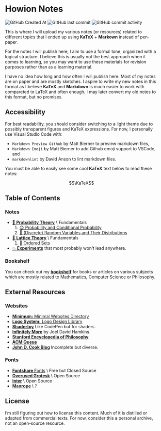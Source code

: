 # Howion Notes

![GitHub Created At](https://img.shields.io/github/created-at/howion/notes)
![GitHub last commit](https://img.shields.io/github/last-commit/howion/notes)
![GitHub commit activity](https://img.shields.io/github/commit-activity/w/howion/notes)

This is where I will upload my various notes (or resources) related to different topics that I ended up using **KaTeX** + **Markown** instead of pen-paper.

For the notes I will publish here, I aim to use a formal tone, organized with a logical structure. I believe this is usually not the best approach when it comes to learning, so you may want to use these materials for revision purposes rather than as a learning material.

I have no idea how long and how often I will publish here. Most of my notes are on paper and are mostly sketches. I aspire to write my new notes in this format as I believe **KaTeX** and **Markdown** is much easier to work with compareted to LaTeX and often enough. I may later convert my old notes to this format, but no promises.

## Accessibility

For best readability, you should consider switching to a light theme due to possibly transparent figures and KaTeX expressions. For now, I personally use Visual Studio Code with:

* `Markdown Preview Github` by Matt Bierner to preview markdown files,
* `Markdown Emoji` by Matt Bierner to add Github emoji support to VSCode, and
* `markdownlint` by David Anson to lint markdown files.

You must be able to easily see some cool **KaTeX** text below to read these notes:

$$\KaTeX$$

## Table of Contents

### Notes

<!-- Created At 06/07/2025 -->
* [:construction: **Probability Theory**](./probability-theory/00-index.md) \ Fundamentals
    1. [:blush: Probability and Conditional Probability](./probability-theory/01-probability-and-conditional-probability.md)
    2. [:construction: (Discrete) Random Variables and Their Distributions](./probability-theory/02-discrete-random-variables-and-their-distributions.md)
* [:construction: **Lattice Theory**](./lattice-theory/00-index.md) \ Fundamentals
    1. [:construction: Ordered Sets](./lattice-theory/01-ordered-sets.md)
* [:boom: **Experiments**](./experiments/00-index.md) that most probably won't lead anywhere.

### Bookshelf

You can check out my [**bookshelf**](/bookshelf/00-index.md) for books or articles on various subjects which are mostly related to Mathematics, Computer Science or Philosophy.

## External Resources

### Websites

* [**Minimum:** Minimal Websites Directory](https://mnmm.xyz/)
* [**Logo System:** Logo Design Library](https://logosystem.co/)
* [**Shadertoy**](https://www.shadertoy.com/) Like CodePen but for shaders.
* [**Infinitely More**](https://www.infinitelymore.xyz/) by Joel David Hamkins.
* [**Stanford Encyclopedia of Philosophy**](https://plato.stanford.edu/index.html)
* [**ACM Queue**](https://queue.acm.org/)
* [**John D. Cook Blog**](https://www.johndcook.com/blog/) Incomplete but diverse.
<!-- * [**Realtime Colors**](https://www.realtimecolors.com/) by [Juxtopposed](https://twitter.com/juxtopposed) -->

### Fonts

* [**Fontshare** Fonts](https://www.fontshare.com/) \ Free but Closed Source
* [**Overused Grotesk**](https://github.com/RandomMaerks/Overused-Grotesk) \ Open Source
* [**Inter**](https://rsms.me/inter/) \ Open Source
* [**Manrope**](https://www.shimmer.cloud/manrope) \ ?

## License

I’m still figuring out how to license this content. Much of it is distilled or adapted from commercial texts. For now, consider this a personal archive, not an open-source resource.

